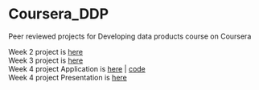 # Coursera_DDP
Peer reviewed projects for Developing data products course on Coursera

Week 2 project is [here](https://vodkolav.github.io/Coursera_DDP/Week2/)<br />
Week 3 project is [here](https://vodkolav.github.io/Coursera_DDP/Week3/)<br />
Week 4 project Application is [here](https://michaelbergere.shinyapps.io/Week4/) | [code](https://github.com/vodkolav/Coursera_DDP/tree/gh-pages/Week4)  
Week 4 project Presentation is [here](https://vodkolav.github.io/Coursera_DDP/Week4)